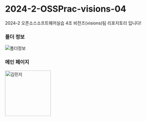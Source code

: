 # 2024-2-OSSPrac-visions-04
2024-2 오픈소스소프트웨어실습 4조 비전즈(visions)팀 리포지토리 입니다!

### 폴더 정보
<img src="https://github.com/CSID-DGU/2024-2-OSSPrac-visions-04/tree/main/image/과제 폴더 정보 이미지.png" alt="폴더정보" >


### 메인 페이지
<img src="https://github.com/Tave-13th-Project-Team-4-Fiurinee/.github/blob/main/profile/image/%EA%.jpg" alt="김민지" width="150" height="150">
